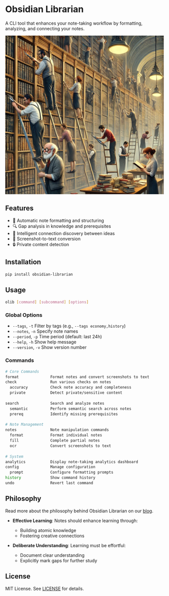# Obsidian Librarian

A CLI tool that enhances your note-taking workflow by formatting, analyzing, and connecting your notes.

![Obsidian Librarian](readme_assets/librarians.webp)

## Features

- 📝 Automatic note formatting and structuring
- 🔍 Gap analysis in knowledge and prerequisites
- 🔗 Intelligent connection discovery between ideas
- 📸 Screenshot-to-text conversion
- 🔒 Private content detection

## Installation

```bash
pip install obsidian-librarian
```

## Usage

```bash
olib [command] [subcommand] [options]
```

### Global Options

- `--tags`, `-t`     Filter by tags (e.g., `--tags economy,history`)
- `--notes`, `-n`    Specify note names
- `--period`, `-p`   Time period (default: last 24h)
- `--help`, `-h`     Show help message
- `--version`, `-v`  Show version number

### Commands

```bash
# Core Commands
format              Format notes and convert screenshots to text
check               Run various checks on notes
  accuracy          Check note accuracy and completeness
  private           Detect private/sensitive content

search              Search and analyze notes
  semantic          Perform semantic search across notes
  prereq            Identify missing prerequisites

# Note Management
notes               Note manipulation commands
  format            Format individual notes
  fill              Complete partial notes
  ocr               Convert screenshots to text

# System
analytics           Display note-taking analytics dashboard
config              Manage configuration
  prompt            Configure formatting prompts
history             Show command history
undo                Revert last command
```

## Philosophy

Read more about the philosophy behind Obsidian Librarian on our [blog](https://google.com).

- **Effective Learning**: Notes should enhance learning through:
  - Building atomic knowledge
  - Fostering creative connections

- **Deliberate Understanding**: Learning must be effortful:
  - Document clear understanding
  - Explicitly mark gaps for further study

## License

MIT License. See [LICENSE](LICENSE) for details.
